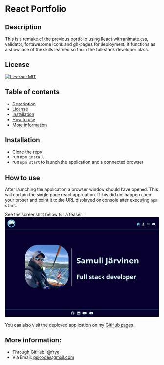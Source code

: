 # React Portfolio

## Description
This is a remake of the previous portfolio using React with animate.css, validator, fortawesome icons and gh-pages for deployment. 
It functions as a showcase of the skills learned so far in the full-stack developer class.

## License
[![License: MIT](https://img.shields.io/badge/License-MIT-yellow.svg)](https://opensource.org/licenses/MIT)

## Table of contents
- [Description](#description)
- [License](#license)
- [Installation](#installation)
- [How to use](#how-to-use)
- [More information](#more-information)

## Installation
- Clone the repo
- run ```npm install```
- run ```npm start``` to launch the application and a connected browser

## How to use
After launching the application a browser window should have opened. This will contain the single page react application.
If this did not happen open your broser and point it to the URL displayed on console after executing ```npm start```.

See the screenshot below for a teaser:
![Portfolio screenshot](./src/assets/images/portfolioscreenshot.png)

You can also visit the deployed application on my [GitHub pages](https://frye.github.io/react-portfolio).

## More information:
- Through GitHub: [@frye](https://github.com/frye)
- Via Email: psjcode@gmail.com